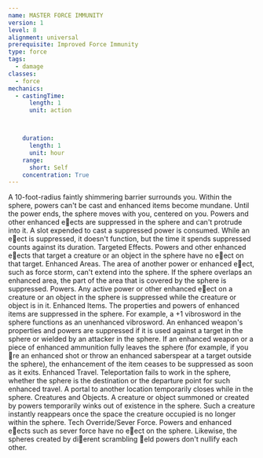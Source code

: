 ```yaml
---
name: MASTER FORCE IMMUNITY
version: 1
level: 8
alignment: universal
prerequisite: Improved Force Immunity
type: force
tags:
  - damage
classes:
  - force
mechanics:
  - castingTime:
      length: 1
      unit: action



    duration:
      length: 1
      unit: hour
    range:
      short: Self
    concentration: True
---
```

A 10-foot-radius faintly shimmering barrier
surrounds you. Within the sphere, powers can't be cast
and enhanced items become mundane. Until the
power ends, the sphere moves with you, centered on
you.
Powers and other enhanced e􀃠ects are suppressed
in the sphere and can't protrude into it. A slot
expended to cast a suppressed power is consumed.
While an e􀃠ect is suppressed, it doesn't function, but
the time it spends suppressed counts against its
duration.
Targeted Effects. Powers and other enhanced
e􀃠ects that target a creature or an object in the sphere
have no e􀃠ect on that target.
Enhanced Areas. The area of another power or
enhanced e􀃠ect, such as force storm, can't extend into
the sphere. If the sphere overlaps an enhanced area,
the part of the area that is covered by the sphere is
suppressed.
Powers. Any active power or other enhanced e􀃠ect
on a creature or an object in the sphere is suppressed
while the creature or object is in it.
Enhanced Items. The properties and powers of
enhanced items are suppressed in the sphere. For
example, a +1 vibrosword in the sphere functions as an
unenhanced vibrosword.
An enhanced weapon's properties and powers are
suppressed if it is used against a target in the sphere
or wielded by an attacker in the sphere. If an enhanced
weapon or a piece of enhanced ammunition fully
leaves the sphere (for example, if you 􀃕re an enhanced
shot or throw an enhanced saberspear at a target
outside the sphere), the enhancement of the item
ceases to be suppressed as soon as it exits.
Enhanced Travel. Teleportation fails to work in the
sphere, whether the sphere is the destination or the
departure point for such enhanced travel. A portal to
another location temporarily closes while in the
sphere.
Creatures and Objects. A creature or object
summoned or created by powers temporarily winks
out of existence in the sphere. Such a creature
instantly reappears once the space the creature
occupied is no longer within the sphere.
Tech Override/Sever Force. Powers and enhanced
e􀃠ects such as sever force have no e􀃠ect on the
sphere. Likewise, the spheres created by di􀃠erent
scrambling 􀃕eld powers don't nullify each other.

    